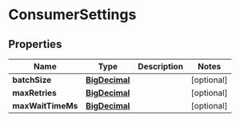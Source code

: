 # ConsumerSettings

## Properties
Name | Type | Description | Notes
------------ | ------------- | ------------- | -------------
**batchSize** | [**BigDecimal**](BigDecimal.md) |  |  [optional]
**maxRetries** | [**BigDecimal**](BigDecimal.md) |  |  [optional]
**maxWaitTimeMs** | [**BigDecimal**](BigDecimal.md) |  |  [optional]

